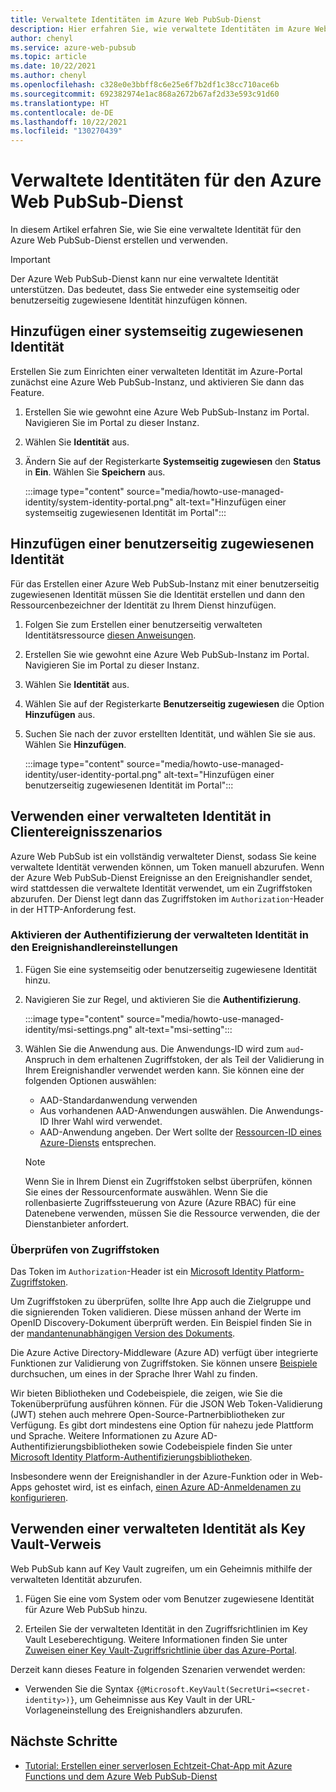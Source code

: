 ```yaml
---
title: Verwaltete Identitäten im Azure Web PubSub-Dienst
description: Hier erfahren Sie, wie verwaltete Identitäten im Azure Web PubSub-Dienst funktionieren und wie verwaltete Identitäten in serverlosen Szenarios verwendet werden können.
author: chenyl
ms.service: azure-web-pubsub
ms.topic: article
ms.date: 10/22/2021
ms.author: chenyl
ms.openlocfilehash: c328e0e3bbff8c6e25e6f7b2df1c38cc710ace6b
ms.sourcegitcommit: 692382974e1ac868a2672b67af2d33e593c91d60
ms.translationtype: HT
ms.contentlocale: de-DE
ms.lasthandoff: 10/22/2021
ms.locfileid: "130270439"
---
```

# <a name="managed-identities-for-azure-web-pubsub-service"></a>Verwaltete Identitäten für den Azure Web PubSub-Dienst

In diesem Artikel erfahren Sie, wie Sie eine verwaltete Identität für den Azure Web PubSub-Dienst erstellen und verwenden.

> [!Important] 
> Der Azure Web PubSub-Dienst kann nur eine verwaltete Identität unterstützen. Das bedeutet, dass Sie entweder eine systemseitig oder benutzerseitig zugewiesene Identität hinzufügen können. 

## <a name="add-a-system-assigned-identity"></a>Hinzufügen einer systemseitig zugewiesenen Identität

Erstellen Sie zum Einrichten einer verwalteten Identität im Azure-Portal zunächst eine Azure Web PubSub-Instanz, und aktivieren Sie dann das Feature.

1. Erstellen Sie wie gewohnt eine Azure Web PubSub-Instanz im Portal. Navigieren Sie im Portal zu dieser Instanz.

2. Wählen Sie **Identität** aus.

4. Ändern Sie auf der Registerkarte **Systemseitig zugewiesen** den **Status** in **Ein**. Wählen Sie **Speichern** aus.

    :::image type="content" source="media/howto-use-managed-identity/system-identity-portal.png" alt-text="Hinzufügen einer systemseitig zugewiesenen Identität im Portal":::

## <a name="add-a-user-assigned-identity"></a>Hinzufügen einer benutzerseitig zugewiesenen Identität

Für das Erstellen einer Azure Web PubSub-Instanz mit einer benutzerseitig zugewiesenen Identität müssen Sie die Identität erstellen und dann den Ressourcenbezeichner der Identität zu Ihrem Dienst hinzufügen.

1. Folgen Sie zum Erstellen einer benutzerseitig verwalteten Identitätsressource [diesen Anweisungen](../active-directory/managed-identities-azure-resources/how-to-manage-ua-identity-portal.md#create-a-user-assigned-managed-identity).

2. Erstellen Sie wie gewohnt eine Azure Web PubSub-Instanz im Portal. Navigieren Sie im Portal zu dieser Instanz.

3. Wählen Sie **Identität** aus.

4. Wählen Sie auf der Registerkarte **Benutzerseitig zugewiesen** die Option **Hinzufügen** aus.

5. Suchen Sie nach der zuvor erstellten Identität, und wählen Sie sie aus. Wählen Sie **Hinzufügen**.

    :::image type="content" source="media/howto-use-managed-identity/user-identity-portal.png" alt-text="Hinzufügen einer benutzerseitig zugewiesenen Identität im Portal":::

## <a name="use-a-managed-identity-in-client-events-scenarios"></a>Verwenden einer verwalteten Identität in Clientereignisszenarios

Azure Web PubSub ist ein vollständig verwalteter Dienst, sodass Sie keine verwaltete Identität verwenden können, um Token manuell abzurufen. Wenn der Azure Web PubSub-Dienst Ereignisse an den Ereignishandler sendet, wird stattdessen die verwaltete Identität verwendet, um ein Zugriffstoken abzurufen. Der Dienst legt dann das Zugriffstoken im `Authorization`-Header in der HTTP-Anforderung fest.

### <a name="enable-managed-identity-authentication-in-event-handler-settings"></a>Aktivieren der Authentifizierung der verwalteten Identität in den Ereignishandlereinstellungen

1. Fügen Sie eine systemseitig oder benutzerseitig zugewiesene Identität hinzu.

2. Navigieren Sie zur Regel, und aktivieren Sie die **Authentifizierung**.

    :::image type="content" source="media/howto-use-managed-identity/msi-settings.png" alt-text="msi-setting":::

3. Wählen Sie die Anwendung aus. Die Anwendungs-ID wird zum `aud`-Anspruch in dem erhaltenen Zugriffstoken, der als Teil der Validierung in Ihrem Ereignishandler verwendet werden kann. Sie können eine der folgenden Optionen auswählen:
    - AAD-Standardanwendung verwenden
    - Aus vorhandenen AAD-Anwendungen auswählen. Die Anwendungs-ID Ihrer Wahl wird verwendet.
    - AAD-Anwendung angeben. Der Wert sollte der [Ressourcen-ID eines Azure-Diensts](../active-directory/managed-identities-azure-resources/services-support-managed-identities.md#azure-services-that-support-azure-ad-authentication) entsprechen.

    > [!NOTE]
    > Wenn Sie in Ihrem Dienst ein Zugriffstoken selbst überprüfen, können Sie eines der Ressourcenformate auswählen. Wenn Sie die rollenbasierte Zugriffssteuerung von Azure (Azure RBAC) für eine Datenebene verwenden, müssen Sie die Ressource verwenden, die der Dienstanbieter anfordert.

### <a name="validate-access-tokens"></a>Überprüfen von Zugriffstoken

Das Token im `Authorization`-Header ist ein [Microsoft Identity Platform-Zugriffstoken](../active-directory/develop/access-tokens.md#validating-tokens).

Um Zugriffstoken zu überprüfen, sollte Ihre App auch die Zielgruppe und die signierenden Token validieren. Diese müssen anhand der Werte im OpenID Discovery-Dokument überprüft werden. Ein Beispiel finden Sie in der [mandantenunabhängigen Version des Dokuments](https://login.microsoftonline.com/common/.well-known/openid-configuration).

Die Azure Active Directory-Middleware (Azure AD) verfügt über integrierte Funktionen zur Validierung von Zugriffstoken. Sie können unsere [Beispiele](../active-directory/develop/sample-v2-code.md) durchsuchen, um eines in der Sprache Ihrer Wahl zu finden.

Wir bieten Bibliotheken und Codebeispiele, die zeigen, wie Sie die Tokenüberprüfung ausführen können. Für die JSON Web Token-Validierung (JWT) stehen auch mehrere Open-Source-Partnerbibliotheken zur Verfügung. Es gibt dort mindestens eine Option für nahezu jede Plattform und Sprache. Weitere Informationen zu Azure AD-Authentifizierungsbibliotheken sowie Codebeispiele finden Sie unter [Microsoft Identity Platform-Authentifizierungsbibliotheken](../active-directory/develop/reference-v2-libraries.md).

Insbesondere wenn der Ereignishandler in der Azure-Funktion oder in Web-Apps gehostet wird, ist es einfach, [einen Azure AD-Anmeldenamen zu konfigurieren](../app-service/configure-authentication-provider-aad.md).

## <a name="use-a-managed-identity-for-key-vault-reference"></a>Verwenden einer verwalteten Identität als Key Vault-Verweis

Web PubSub kann auf Key Vault zugreifen, um ein Geheimnis mithilfe der verwalteten Identität abzurufen.

1. Fügen Sie eine vom System oder vom Benutzer zugewiesene Identität für Azure Web PubSub hinzu.

2. Erteilen Sie der verwalteten Identität in den Zugriffsrichtlinien im Key Vault Leseberechtigung. Weitere Informationen finden Sie unter [Zuweisen einer Key Vault-Zugriffsrichtlinie über das Azure-Portal](../key-vault/general/assign-access-policy-portal.md).

Derzeit kann dieses Feature in folgenden Szenarien verwendet werden:

- Verwenden Sie die Syntax `{@Microsoft.KeyVault(SecretUri=<secret-identity>)}`, um Geheimnisse aus Key Vault in der URL-Vorlageneinstellung des Ereignishandlers abzurufen.

## <a name="next-steps"></a>Nächste Schritte

- [Tutorial: Erstellen einer serverlosen Echtzeit-Chat-App mit Azure Functions und dem Azure Web PubSub-Dienst](quickstart-serverless.md)
